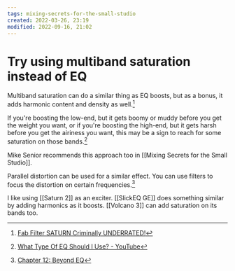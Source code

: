 ```yaml
---
tags: mixing-secrets-for-the-small-studio  
created: 2022-03-26, 23:19
modified: 2022-09-16, 21:02
---
```


# Try using multiband saturation instead of EQ
Multiband saturation can do a similar thing as EQ boosts, but as a bonus, it adds harmonic content and density as well.[^1]

If you're boosting the low-end, but it gets boomy or muddy before you get the weight you want, or if you're boosting the high-end, but it gets harsh before you get the airiness you want, this may be a sign to reach for some saturation on those bands.[^2]

Mike Senior recommends this approach too in [[Mixing Secrets for the Small Studio]].

Parallel distortion can be used for a similar effect. You can use filters to focus the distortion on certain frequencies.[^3]

I like using [[Saturn 2]] as an exciter. [[SlickEQ GE]] does something similar by adding harmonics as it boosts. [[Volcano 3]] can add saturation on its bands too.

[^1]: [Fab Filter SATURN Criminally UNDERRATED!](https://youtube.com/watch?v=JKlnNwFyitY&feature=share)
[^2]: [What Type Of EQ Should I Use? - YouTube](https://www.youtube.com/watch?v=qrXXNKhjBE8&t=771s)
[^3]: [Chapter 12: Beyond EQ](https://cambridge-mt.com/ms/ch12/)